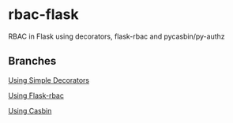 # rbac-flask
RBAC in Flask using decorators, flask-rbac and pycasbin/py-authz

## Branches
[Using Simple Decorators](https://github.com/daobeng/rbac-flask/tree/wrapper)

[Using Flask-rbac](https://github.com/daobeng/rbac-flask/tree/flask-rbac)

[Using Casbin](https://github.com/daobeng/rbac-flask/tree/flask-casbin)

